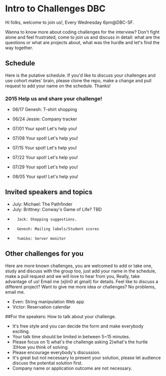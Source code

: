 # Intro to Challenges DBC

Hi folks, welcome to join us!, Every Wednesday 6pm@DBC-SF.

Wanna to know more about coding challenges for the interview? Don't fight alone and feel frustrated, come to join us and discuss in detail: what are the questions or what are projects about, what was the hurdle and let's find the way together.


## Schedule
Here is the putative schedule.  If you'd like to discuss your challenges and use cohort mates' brain, please clone the repo, make a change and pull request to add your name on the schedule. Thanks!

### 2015  Help us and share your challenge!
* 06/17  Genesh: T-shirt shopping
* 06/24  Jessie: Company tracker

* 07/01  Your spot! Let's help you!
* 07/08  Your spot! Let's help you!
* 07/15  Your spot! Let's help you!
* 07/22  Your spot! Let's help you!
* 07/29  Your spot! Let's help you!

* 08/05  Your spot! Let's help you!

## Invited speakers and topics

- July: Michael: The Pathfinder
- July: Brittney: Conway's Game of Life? TBD
-       Jack: Shopping suggestions.
-       Genesh: Mailing labels/Student scores
-       Yumiko: Server monitor

## Other challenges for you

Here are more known challenges, you are welcomed to add or take one, study and discuss with the group too, just add your name in the schedule, make a pull request and we will love to hear from you, Really, take advantage of us! Email me (xjlin0 at gmail) for details.  Feel like to discuss a different project? Want to give me more idea or challenges? No problems, email me.

- Even: String manipulation Web app
- Victor: Reservation calendar

##For the speakers: How to talk about your challenge.

- It's free style and you can decide the form and make everybody exciting.
- Your talk time should be limited in between 5~15 minutes.
- Please focus on 1) what's the challenge asking 2)what's the hurtle 3)How you think of solving.
- Please encourage everybody's discussion.
- It's great but not necessary to present your solution, please let audience discuss the potential solution first.
- Company name or application outcome are not necessary.